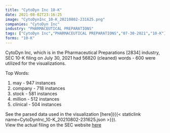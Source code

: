 ```yaml
---
title: "CytoDyn Inc 10-K"
date: 2021-08-02T23:16:25
image: "CytoDynInc_10-K_20210802-231625.png"
companies: "CytoDyn Inc"
industry: "PHARMACEUTICAL PREPARATIONS"
tags: ["CytoDyn Inc","PHARMACEUTICAL PREPARATIONS","07-30-2021","10-K"]
forms: "10-K"
---
```

CytoDyn Inc, which is in the Pharmaceutical Preparations [2834] industry, SEC 10-K filing on July 30, 2021 had 56820 (cleaned) words - 600 were utilized for the visualizations.

Top Words:
1. may - 947 instances
2. company - 718 instances
3. stock - 581 instances
4. million - 512 instances
5. clinical - 504 instances


See the parsed data used in the visualization [here]({{< staticlink name=CytoDynInc_10-K_20210802-231625.json >}}).  
View the actual filing on the SEC website [here](https://www.sec.gov/Archives/edgar/data/1175680/0001558370-21-009730.txt)
